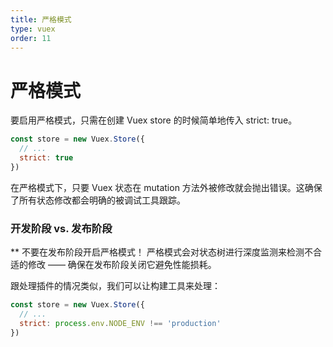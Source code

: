 ```yaml
---
title: 严格模式
type: vuex
order: 11
---
```


# 严格模式

要启用严格模式，只需在创建 Vuex store 的时候简单地传入 strict: true。

``` js
const store = new Vuex.Store({
  // ...
  strict: true
})
```

在严格模式下，只要 Vuex 状态在 mutation 方法外被修改就会抛出错误。这确保了所有状态修改都会明确的被调试工具跟踪。

### 开发阶段 vs. 发布阶段

** 不要在发布阶段开启严格模式！ 严格模式会对状态树进行深度监测来检测不合适的修改 —— 确保在发布阶段关闭它避免性能损耗。

跟处理插件的情况类似，我们可以让构建工具来处理：

``` js
const store = new Vuex.Store({
  // ...
  strict: process.env.NODE_ENV !== 'production'
})
```
